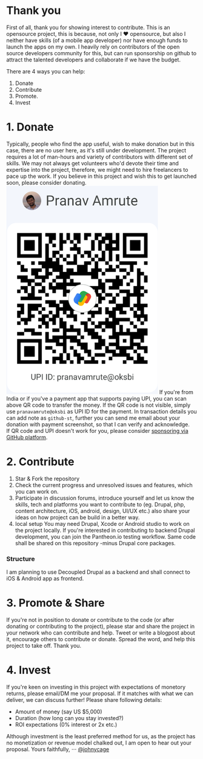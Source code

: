# Thank you
First of all, thank you for showing interest to contribute. This is an opensource project, this is because, not only I ❤ opensource, but also I neither have skills (of a mobile app developer) nor have enough funds to launch the apps on my own. I heavily rely on contributors of the open source developers community for this, but can run sponsorship on github to attract the talented developers and collaborate if we have the budget.

There are 4 ways you can help: 
1. Donate
2. Contribute
3. Promote.
4. Invest

# 1. Donate
Typically, people who find the app useful, wish to make donation but in this case, there are no user here, as it's still under development. The project requires a lot of man-hours and variety of contributors with different set of skills. We may not always get volunteers who'd devote their time and expertise into the project, therefore, we might need to hire freelancers to pace up the work. If you believe in this project and wish this to get launched soon, please consider donating.
<img src="GooglePay_QR-crop.png" width="400" alt="pranavamrute@oksbi" title="Pay with Any UPI App">
If you're from India or if you've a payment app that supports paying UPI, you can scan above QR code to transfer the money. If the QR code is not visible, simply use `pranavamrute@oksbi` as UPI ID for the payment. In transaction details you can add note as `github-st`, further you can send me email about your donation with payment screenshot, so that I can verify and acknowledge.   
If QR code and UPI doesn't work for you, please consider [sponsoring via GitHub platform](https://github.com/sponsors/johnycage). 


# 2. Contribute
1. Star & Fork the repository
2. Check the current progress and unresolved issues and features, which you can work on.
3. Participate in discussion forums, introduce yourself and let us know the skills, tech and platforms you want to contribute to (eg. Drupal, php, content architecture, iOS, android, design, UI/UX etc.) also share your ideas on how project can be build in a better way.
4. local setup
    You may need Drupal, Xcode or Android studio to work on the project locally.
    If you're interested in contributing to backend Drupal development, you can join the Pantheon.io testing workflow. Same code shall be shared on this repository -minus Drupal core packages. 

### Structure
I am planning to use Decoupled Drupal as a backend and shall connect to iOS & Android app as frontend.

# 3. Promote & Share
If you're not in position to donate or contribute to the code (or after donating or contributing to the project), please star and share the project in your network who can contribute and help. Tweet or write a blogpost about it, encourage others to contribute or donate. Spread the word, and help this project to take off.
Thank you.

# 4. Invest
If you're keen on investing in this project with expectations of monetory returns, please email/DM me your proposal. If it matches with what we can deliver, we can discuss further! Please share following details: 
* Amount of money (say US $5,000)
* Duration (how long can you stay invested?)
* ROI expectations (0% interest or 2x etc.)
  
Although investment is the least preferred method for us, as the project has no monetization or revenue model chalked out, I am open to hear out your proposal. 
Yours faithfully, 
⋅⋅⋅ [@johnycage](https://www.github.com/johnycage/)